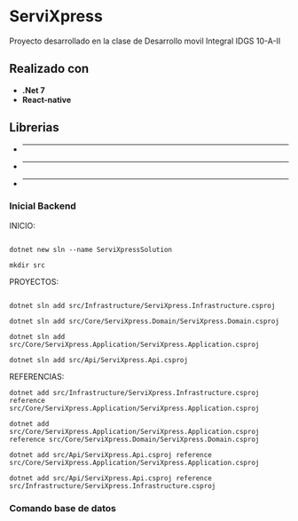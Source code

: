 
# ServiXpress

Proyecto desarrollado en la clase de Desarrollo movil Integral 
IDGS 10-A-II 

## Realizado con

- **.Net 7**
- **React-native**

## Librerias 

- ****
- ****
- ****

### Inicial Backend  

INICIO: 

```

dotnet new sln --name ServiXpressSolution

mkdir src

```

PROYECTOS: 

```

dotnet sln add src/Infrastructure/ServiXpress.Infrastructure.csproj 

dotnet sln add src/Core/ServiXpress.Domain/ServiXpress.Domain.csproj

dotnet sln add src/Core/ServiXpress.Application/ServiXpress.Application.csproj

dotnet sln add src/Api/ServiXpress.Api.csproj

```


REFERENCIAS: 

```
dotnet add src/Infrastructure/ServiXpress.Infrastructure.csproj reference src/Core/ServiXpress.Application/ServiXpress.Application.csproj

dotnet add src/Core/ServiXpress.Application/ServiXpress.Application.csproj reference src/Core/ServiXpress.Domain/ServiXpress.Domain.csproj

dotnet add src/Api/ServiXpress.Api.csproj reference src/Core/ServiXpress.Application/ServiXpress.Application.csproj

dotnet add src/Api/ServiXpress.Api.csproj reference src/Infrastructure/ServiXpress.Infrastructure.csproj

```

### Comando base de datos


